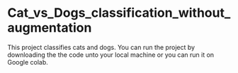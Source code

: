 # Cat_vs_Dogs_classification_without_augmentation
This project classifies cats and dogs. You can run the project by downloading the the code unto your local machine or you can run it on Google colab. 
